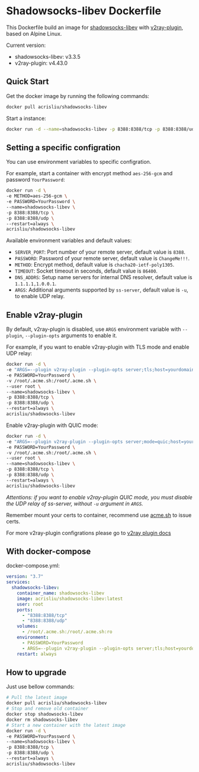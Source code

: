 # Shadowsocks-libev Dockerfile
This Dockerfile build an image for [shadowsocks-libev](https://github.com/shadowsocks/shadowsocks-libev/) with [v2ray-plugin](https://github.com/teddysun/v2ray-plugin), based on Alpine Linux.

Current version:
- shadowsocks-libev: v3.3.5
- v2ray-plugin: v4.43.0


## Quick Start

Get the docker image by running the following commands:

```bash
docker pull acrisliu/shadowsocks-libev
```

Start a instance:

```bash
docker run -d --name=shadowsocks-libev -p 8388:8388/tcp -p 8388:8388/udp --restart=always acrisliu/shadowsocks-libev
```


## Setting a specific configration

You can use environment variables to specific configration.

For example, start a container with encrypt method `aes-256-gcm` and password `YourPassword`:

```bash
docker run -d \
-e METHOD=aes-256-gcm \
-e PASSWORD=YourPassword \
--name=shadowsocks-libev \
-p 8388:8388/tcp \
-p 8388:8388/udp \
--restart=always \
acrisliu/shadowsocks-libev
```

Available environment variables and default values:

- `SERVER_PORT`: Port number of your remote server, default value is `8388`.
- `PASSWORD`: Password of your remote server, default value is `ChangeMe!!!`.
- `METHOD`: Encrypt method, default value is `chacha20-ietf-poly1305`.
- `TIMEOUT`: Socket timeout in seconds, default value is `86400`.
- `DNS_ADDRS`: Setup name servers for internal DNS resolver, default value is `1.1.1.1,1.0.0.1`.
- `ARGS`: Additional arguments supported by `ss-server`, default value is `-u`, to enable UDP relay.


## Enable v2ray-plugin
By default, v2ray-plugin is disabled, use `ARGS` environment variable with `--plugin`, `--plugin-opts` arguments to enable it.

For example, if you want to enable v2ray-plugin with TLS mode and enable UDP relay:
```sh
docker run -d \
-e "ARGS=--plugin v2ray-plugin --plugin-opts server;tls;host=yourdomain.com;path=/v2ray;cert=/root/.acme.sh/yourdomain.com/fullchain.cer;key=/root/.acme.sh/yourdomain.com/yourdomain.com.key -u" \
-e PASSWORD=YourPassword \
-v /root/.acme.sh:/root/.acme.sh \
--user root \
--name=shadowsocks-libev \
-p 8388:8388/tcp \
-p 8388:8388/udp \
--restart=always \
acrisliu/shadowsocks-libev
```


Enable v2ray-plugin with QUIC mode:
```sh
docker run -d \
-e "ARGS=--plugin v2ray-plugin --plugin-opts server;mode=quic;host=yourdomain.com;path=/v2ray;cert=/root/.acme.sh/yourdomain.com/fullchain.cer;key=/root/.acme.sh/yourdomain.com/yourdomain.com.key" \
-e PASSWORD=YourPassword \
-v /root/.acme.sh:/root/.acme.sh \
--user root \
--name=shadowsocks-libev \
-p 8388:8388/tcp \
-p 8388:8388/udp \
--restart=always \
acrisliu/shadowsocks-libev
```

*Attentions: if you want to enable v2ray-plugin QUIC mode, you must disable the UDP relay of ss-server, without `-u` argument in `ARGS`.*

Remember mount your certs to container, recommend use [acme.sh](acme.sh) to issue certs.

For more v2ray-plugin configrations please go to [v2ray plugin docs](https://github.com/shadowsocks/v2ray-plugin/blob/master/README.md)


## With docker-compose
docker-compose.yml:
```yml
version: "3.7"
services:
  shadowsocks-libev:
    container_name: shadowsocks-libev
    image: acrisliu/shadowsocks-libev:latest
    user: root
    ports:
      - "8388:8388/tcp"
      - "8388:8388/udp"
    volumes:
      - /root/.acme.sh:/root/.acme.sh:ro
    environment:
      - PASSWORD=YourPassword
      - ARGS=--plugin v2ray-plugin --plugin-opts server;tls;host=yourdomain.com;path=/v2ray;cert=/root/.acme.sh/yourdomain.com/fullchain.cer;key=/root/.acme.sh/yourdomain.com/yourdomain.com.key -u
    restart: always
```


## How to upgrade

Just use bellow commands:

```bash
# Pull the latest image
docker pull acrisliu/shadowsocks-libev
# Stop and remove old container
docker stop shadowsocks-libev
docker rm shadowsocks-libev
# Start a new container with the latest image
docker run -d \
-e PASSWORD=YourPassword \
--name=shadowsocks-libev \
-p 8388:8388/tcp \
-p 8388:8388/udp \
--restart=always \
acrisliu/shadowsocks-libev
```
